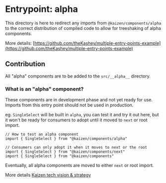 # Entrypoint: alpha

This directory is here to redirect any imports from `@kaizen/components/alpha` to the correct distribution of compiled code to allow for treeshaking of alpha components.

More details: [https://github.com/theKashey/multiple-entry-points-example](https://github.com/theKashey/multiple-entry-points-example)

## Contribution

All "alpha" components are to be added to the `src/__alpha__` directory.

### What is an "alpha" component?

These components are in development phase and not yet ready for use. Imports from this entry point should not be used in production. 

eg. `SingleSelect` will be built in `alpha`, you can test it and try it out here, but it won't be ready for consumers to adopt until it moved to `next` or root import.

```
// How to test an alpha component
import { SingleSelect } from "@kaizen/components/alpha"

// Consumers can only adopt it when it moves to next or the root
import { SingleSelect } from "@kaizen/components/next"
import { SingleSelect } from "@kaizen/components"
```

Eventually, all alpha components are moved to either `next` or root import.

More details [Kaizen tech vision & strategy](https://cultureamp.atlassian.net/wiki/spaces/DesignSystem/pages/4630021426/2.+Create+a+predictable+release+and+deprecation+cycle#Solutions)

